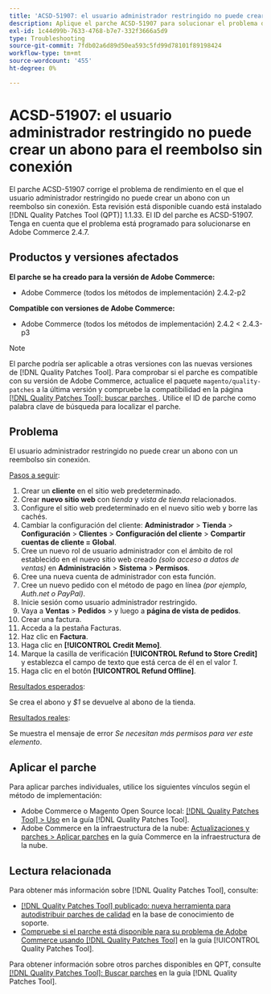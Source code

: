 ```yaml
---
title: 'ACSD-51907: el usuario administrador restringido no puede crear un abono para el reembolso sin conexión'
description: Aplique el parche ACSD-51907 para solucionar el problema de Adobe Commerce en el que el usuario administrador restringido no puede crear un abono con un reembolso sin conexión.
exl-id: 1c44d99b-7633-4768-b7e7-332f3666a5d9
type: Troubleshooting
source-git-commit: 7fdb02a6d89d50ea593c5fd99d78101f89198424
workflow-type: tm+mt
source-wordcount: '455'
ht-degree: 0%

---
```


# ACSD-51907: el usuario administrador restringido no puede crear un abono para el reembolso sin conexión

El parche ACSD-51907 corrige el problema de rendimiento en el que el usuario administrador restringido no puede crear un abono con un reembolso sin conexión. Esta revisión está disponible cuando está instalado [!DNL Quality Patches Tool (QPT)] 1.1.33. El ID del parche es ACSD-51907. Tenga en cuenta que el problema está programado para solucionarse en Adobe Commerce 2.4.7.

## Productos y versiones afectados

**El parche se ha creado para la versión de Adobe Commerce:**

* Adobe Commerce (todos los métodos de implementación) 2.4.2-p2

**Compatible con versiones de Adobe Commerce:**

* Adobe Commerce (todos los métodos de implementación) 2.4.2 &lt; 2.4.3-p3

>[!NOTE]
>
>El parche podría ser aplicable a otras versiones con las nuevas versiones de [!DNL Quality Patches Tool]. Para comprobar si el parche es compatible con su versión de Adobe Commerce, actualice el paquete `magento/quality-patches` a la última versión y compruebe la compatibilidad en la página [[!DNL Quality Patches Tool]: buscar parches &#x200B;](https://experienceleague.adobe.com/tools/commerce-quality-patches/index.html?lang=es). Utilice el ID de parche como palabra clave de búsqueda para localizar el parche.

## Problema

El usuario administrador restringido no puede crear un abono con un reembolso sin conexión.

<u>Pasos a seguir</u>:

1. Crear un **cliente** en el sitio web predeterminado.
1. Crear **nuevo sitio web** con *tienda* y *vista de tienda* relacionados.
1. Configure el sitio web predeterminado en el nuevo sitio web y borre las cachés.
1. Cambiar la configuración del cliente: **Administrador** > **Tienda** > **Configuración** > **Clientes** > **Configuración del cliente** > **Compartir cuentas de cliente = Global**.
1. Cree un nuevo rol de usuario administrador con el ámbito de rol establecido en el nuevo sitio web creado *(solo acceso a datos de ventas)* en **Administración** > **Sistema** > **Permisos**.
1. Cree una nueva cuenta de administrador con esta función.
1. Cree un nuevo pedido con el método de pago en línea *(por ejemplo, Auth.net o PayPal)*.
1. Inicie sesión como usuario administrador restringido.
1. Vaya a **Ventas** > **Pedidos** > y luego a **página de vista de pedidos**.
1. Crear una factura.
1. Acceda a la pestaña Facturas.
1. Haz clic en **Factura**.
1. Haga clic en **[!UICONTROL Credit Memo]**.
1. Marque la casilla de verificación **[!UICONTROL Refund to Store Credit]** y establezca el campo de texto que está cerca de él en el valor *1*.
1. Haga clic en el botón **[!UICONTROL Refund Offline]**.

<u>Resultados esperados</u>:

Se crea el abono y *$1* se devuelve al abono de la tienda.

<u>Resultados reales</u>:

Se muestra el mensaje de error *Se necesitan más permisos para ver este elemento*.

## Aplicar el parche

Para aplicar parches individuales, utilice los siguientes vínculos según el método de implementación:

* Adobe Commerce o Magento Open Source local: [[!DNL Quality Patches Tool] > Uso](/help/tools/quality-patches-tool/usage.md) en la guía [!DNL Quality Patches Tool].
* Adobe Commerce en la infraestructura de la nube: [Actualizaciones y parches > Aplicar parches](https://experienceleague.adobe.com/docs/commerce-cloud-service/user-guide/develop/upgrade/apply-patches.html?lang=es) en la guía Commerce en la infraestructura de la nube.

## Lectura relacionada

Para obtener más información sobre [!DNL Quality Patches Tool], consulte:

* [[!DNL Quality Patches Tool] publicado: nueva herramienta para autodistribuir parches de calidad](https://experienceleague.adobe.com/es/docs/commerce-operations/tools/quality-patches-tool/quality-patches-tool-to-self-serve-quality-patches) en la base de conocimiento de soporte.
* [Compruebe si el parche está disponible para su problema de Adobe Commerce usando [!DNL Quality Patches Tool]](/help/tools/quality-patches-tool/patches-available-in-qpt/check-patch-for-magento-issue-with-magento-quality-patches.md) en la guía [!UICONTROL Quality Patches Tool].


Para obtener información sobre otros parches disponibles en QPT, consulte [[!DNL Quality Patches Tool]: Buscar parches](https://experienceleague.adobe.com/tools/commerce-quality-patches/index.html?lang=es) en la guía [!DNL Quality Patches Tool].
